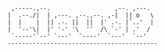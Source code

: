 
     ,-----.,--.                  ,--. ,---.   
    |  .--./|  | ,---. ,--.,--. ,-|  || o   \  
    |  |    |  || .-. ||  ||  |' .-. |`..'  |  
    |  '--'\|  |' '-' '\  ''  /\ `-' | .'  /  
     `-----'`--' `---'  `----'  `---'  `--'    
    ------------------------------------------
